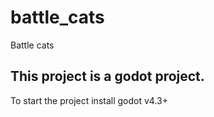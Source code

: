 # battle_cats
Battle cats

## This project is a godot project.

To start the project install godot v4.3+
